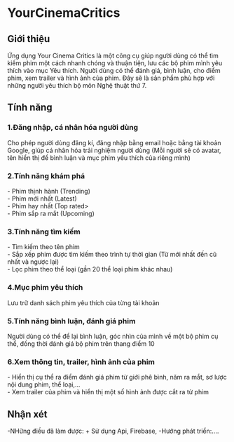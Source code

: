 # YourCinemaCritics

<h2>Giới thiệu</h2>
Ứng dụng Your Cinema Critics là một công cụ giúp người dùng có thể tìm kiếm phim một cách nhanh chóng và thuận tiện, lưu các bộ phim mình yêu thích vào mục Yêu thích. Người dùng có thể đánh giá, bình luận, cho điểm phim, xem trailer và hình ảnh của phim. Đây sẽ là sản phẩm phù hợp với những người yêu thích bộ môn Nghệ thuật thứ 7.

<h2>Tính năng</h2>
<h3>1.Đăng nhập, cá nhân hóa người dùng</h3>
  Cho phép người dùng đăng kí, đăng nhập bằng email hoặc bằng tài khoản Google, giúp cá nhân hóa trải nghiệm người dùng (Mỗi người sẽ có avatar, tên hiển thị để bình luận
  và mục phim yêu thích của riêng mình) 
<h3>2.Tính năng khám phá</h3>
  - Phim thịnh hành (Trending) <br>
  - Phim mới nhất (Latest)  <br>
  - Phim hay nhất (Top rated><br>
  - Phim sắp ra mắt (Upcoming)<br>
<h3>3.Tính năng tìm kiếm</h3>
  - Tìm kiếm theo tên phim <br>
  - Sắp xếp phim được tìm kiếm theo trình tự thời gian (Từ mới nhất đến cũ nhất và ngược lại) <br>
  - Lọc phim theo thể loại (gần 20 thể loại phim khác nhau) <br>
<h3>4.Mục phim yêu thích</h3>
  Lưu trữ danh sách phim yêu thích của từng tài khoản
<h3>5.Tính năng bình luận, đánh giá phim</h3>
  Người dùng có thể để lại bình luận, góc nhìn của mình về một bộ phim cụ thể, đồng thời đánh giá bộ phim trên thang điểm 10
<h3>6.Xem thông tin, trailer, hình ảnh của phim</h3>
  - Hiển thị cụ thể ra điểm đánh giá phim từ giới phê bình, năm ra mắt, sơ lược nội dung phim, thể loại,... <br>
  - Xem trailer của phim và hiển thị một số hình ảnh được cắt ra từ phim <br>
<h2>Nhận xét</h2>
-NHững điều đã làm được:
  + Sử dụng Api, Firebase, 
-Hướng phát triển:....
